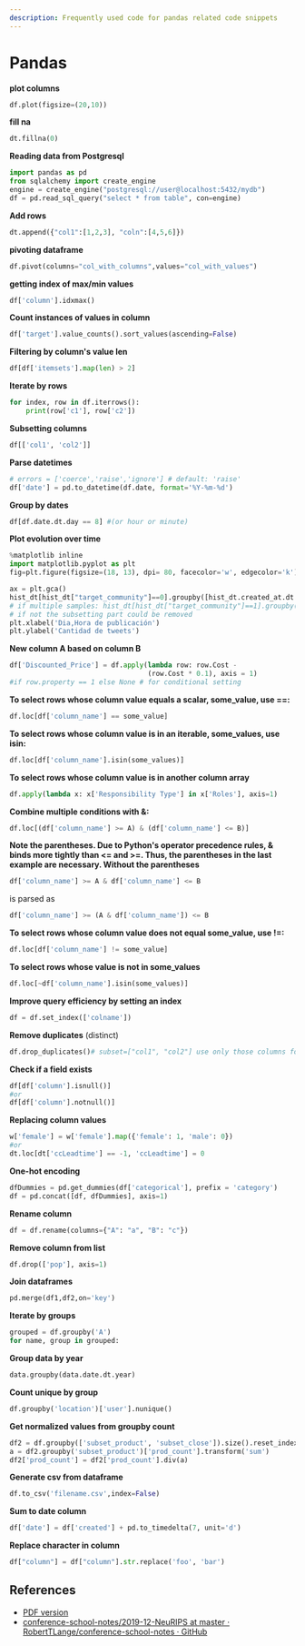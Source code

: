 ```yaml
---
description: Frequently used code for pandas related code snippets
---
```


# Pandas

**plot columns**

```python
df.plot(figsize=(20,10))
```

**fill na**

```python
dt.fillna(0)
```

**Reading data from Postgresql**

```python
import pandas as pd
from sqlalchemy import create_engine
engine = create_engine("postgresql://user@localhost:5432/mydb")
df = pd.read_sql_query("select * from table", con=engine)
```

**Add rows**

```python
dt.append({"col1":[1,2,3], "coln":[4,5,6]})
```

**pivoting dataframe**

```python
df.pivot(columns="col_with_columns",values="col_with_values")
```

**getting index of max/min values**

```python
df['column'].idxmax()
```

**Count instances of values in column**

```python
df['target'].value_counts().sort_values(ascending=False)
```

**Filtering by column's value len**

```python
df[df['itemsets'].map(len) > 2]
```

**Iterate by rows**

```python
for index, row in df.iterrows():
    print(row['c1'], row['c2'])
```

**Subsetting columns**

```python
df[['col1', 'col2']]
```

**Parse datetimes**

```python
# errors = ['coerce','raise','ignore'] # default: 'raise'
df['date'] = pd.to_datetime(df.date, format='%Y-%m-%d')
```

**Group by dates**

```python
df[df.date.dt.day == 8] #(or hour or minute)
```

**Plot evolution over time**

```python
%matplotlib inline 
import matplotlib.pyplot as plt
fig=plt.figure(figsize=(18, 13), dpi= 80, facecolor='w', edgecolor='k')

ax = plt.gca()
hist_dt[hist_dt["target_community"]==0].groupby([hist_dt.created_at.dt.day,hist_dt.created_at.dt.hour]).size().plot(ax=ax)
# if multiple samples: hist_dt[hist_dt["target_community"]==1].groupby([hist_dt.created_at.dt.day,hist_dt.created_at.dt.hour]).size().plot(ax=ax)
# if not the subsetting part could be removed
plt.xlabel('Dia,Hora de publicación')
plt.ylabel('Cantidad de tweets')
```

**New column A based on column B**

```python
df['Discounted_Price'] = df.apply(lambda row: row.Cost - 
                                  (row.Cost * 0.1), axis = 1)
#if row.property == 1 else None # for conditional setting
```

**To select rows whose column value equals a scalar, some\_value, use ==:**

```python
df.loc[df['column_name'] == some_value]
```

**To select rows whose column value is in an iterable, some\_values, use isin:**

```python
df.loc[df['column_name'].isin(some_values)]
```

**To select  rows whose column value is in another column array**

```python
df.apply(lambda x: x['Responsibility Type'] in x['Roles'], axis=1)
```

**Combine multiple conditions with &:**

```python
df.loc[(df['column_name'] >= A) & (df['column_name'] <= B)]
```

**Note the parentheses. Due to Python's operator precedence rules, & binds more tightly than &lt;= and &gt;=. Thus, the parentheses in the last example are necessary. Without the parentheses**

```python
df['column_name'] >= A & df['column_name'] <= B
```

is parsed as

```python
df['column_name'] >= (A & df['column_name']) <= B
```

**To select rows whose column value does not equal some\_value, use !=:**

```python
df.loc[df['column_name'] != some_value]
```

**To select rows whose value is not in some\_values**

```python
df.loc[~df['column_name'].isin(some_values)]
```

**Improve query efficiency by setting an index**

```python
df = df.set_index(['colname'])
```

**Remove duplicates** (distinct)

```python
df.drop_duplicates()# subset=["col1", "col2"] use only those columns for distinction
```

**Check if a field exists**

```python
df[df['column'].isnull()]
#or
df[df['column'].notnull()]
```

**Replacing column values**

```python
w['female'] = w['female'].map({'female': 1, 'male': 0})
#or
dt.loc[dt['ccLeadtime'] == -1, 'ccLeadtime'] = 0
```

**One-hot encoding**

```python
dfDummies = pd.get_dummies(df['categorical'], prefix = 'category')
df = pd.concat([df, dfDummies], axis=1)
```

**Rename column**

```python
df = df.rename(columns={"A": "a", "B": "c"})
```

**Remove column from list**

```python
df.drop(['pop'], axis=1)
```

**Join dataframes**

```python
pd.merge(df1,df2,on='key')
```

**Iterate by groups**

```python
grouped = df.groupby('A')
for name, group in grouped:
```

**Group data by year**

```python
data.groupby(data.date.dt.year)
```

**Count unique by group**

```python
df.groupby('location')['user'].nunique()
```

**Get normalized values from groupby count**

```python
df2 = df.groupby(['subset_product', 'subset_close']).size().reset_index(name='prod_count')
a = df2.groupby('subset_product')['prod_count'].transform('sum')
df2['prod_count'] = df2['prod_count'].div(a)
```

**Generate csv from dataframe**

```python
df.to_csv('filename.csv',index=False)
```

**Sum to date column**

```python
df['date'] = df['created'] + pd.to_timedelta(7, unit='d')
```

**Replace character in column**

```python
df["column"] = df["column"].str.replace('foo', 'bar')
```

## References

* [PDF version](https://pandas.pydata.org/Pandas_Cheat_Sheet.pdf)
* [conference-school-notes/2019-12-NeuRIPS at master · RobertTLange/conference-school-notes · GitHub](https://github.com/RobertTLange/conference-school-notes/tree/master/2019-12-NeuRIPS)

